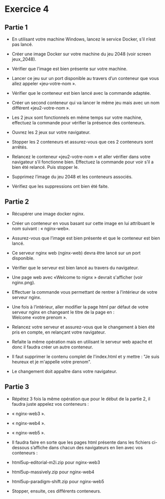 # Exercice 4

## Partie 1

- En utilisant votre machine Windows, lancez le service Docker, s’il n’est pas lancé.

- Créer une image Docker sur votre machine du jeu 2048 (voir screen jeux_2048).

- Vérifier que l’image est bien présente sur votre machine.

- Lancer ce jeu sur un port disponible au travers d’un conteneur que vous allez appeler «jeu-votre-nom ». 

- Vérifier que le conteneur est bien lancé avec la commande adaptée.

- Créer un second conteneur qui va lancer le même jeu mais avec un nom différent «jeu2-votre-nom ».

- Les 2 jeux sont fonctionnels en même temps sur votre machine, effectuez la commande pour vérifier la présence des conteneurs.

- Ouvrez les 2 jeux sur votre navigateur. 

- Stopper les 2 conteneurs et assurez-vous que ces 2 conteneurs sont arrêtés.

- Relancez le conteneur «jeu2-votre-nom » et aller vérifier dans votre navigateur s’il fonctionne bien. Effectuez la commande pour voir s’il a bien été relancé. Puis stopper le. 

- Supprimez l’image du jeu 2048 et les conteneurs associés.

- Vérifiez que les suppressions ont bien été faite.


## Partie 2


- Récupérer une image docker nginx.

- Créer un conteneur en vous basant sur cette image en lui attribuant le nom suivant : « nginx-web».

- Assurez-vous que l’image est bien présente et que le conteneur est bien lancé.

- Ce serveur nginx web (nginx-web) devra être lancé sur un port disponible.

- Vérifier que le serveur est bien lancé au travers du navigateur.

- Une page web avec «Welcome to nignx » devrait s'afficher (voir nginx.png). 

- Effectuer la commande vous permettant de rentrer à l’intérieur de votre serveur nginx.

- Une fois à l’intérieur, aller modifier la page html par défaut de votre serveur nginx en changeant le titre de la page en :  
Welcome «votre prenom ».

- Relancez votre serveur et assurez-vous que le changement à bien été pris en compte, en relançant votre navigateur.

- Refaite la même opération mais en utilisant le serveur web apache et donc il faudra créer un autre conteneur.

- Il faut supprimer le contenu complet de l'index.html et y mettre : "Je suis heureux et je m'appelle votre prenom".

- Le changement doit appaître dans votre navigateur.

## Partie 3


- Répétez 3 fois la même opération que pour le début de la partie 2, il faudra juste appelez vos conteneurs :

- « nginx-web3 ».

- « nginx-web4 ».

- « nginx-web5 ».

- Il faudra faire en sorte que les pages html présente dans les fichiers ci-dessous s’affiche dans chacun des navigateurs en lien avec vos conteneurs :

- html5up-editorial-m2i.zip pour nginx-web3

- html5up-massively.zip pour nginx-web4

- html5up-paradigm-shift.zip pour nginx-web5

- Stopper, ensuite, ces différents conteneurs.